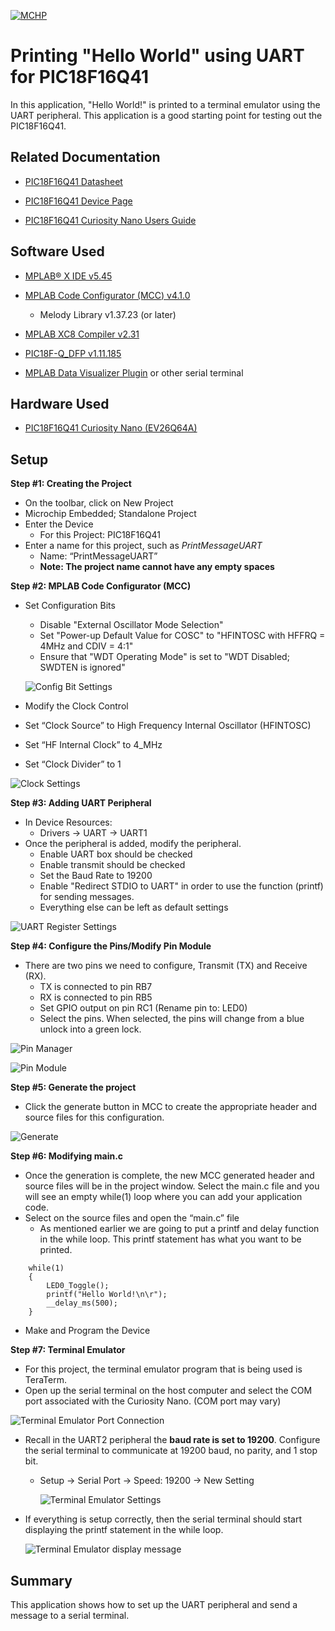 
[![MCHP](images/microchip.png)](https://www.microchip.com)

# Printing "Hello World" using UART for PIC18F16Q41
  In this application, "Hello World!" is printed to a terminal emulator using the UART peripheral. This application is a good starting point for testing out the PIC18F16Q41.


## Related Documentation

* [PIC18F16Q41 Datasheet](https://ww1.microchip.com/downloads/en/DeviceDoc/PIC18F06-16Q41-DataSheet-40002214C.pdf)

* [PIC18F16Q41 Device Page](https://www.microchip.com/wwwproducts/en/PIC18F16Q41?utm_source=GitHub&utm_medium=TextLink&utm_campaign=MCU8_MMTCha_pic18q41&utm_content=pic18f16q41-uart-hello-world-mplab-mcc-github)

* [PIC18F16Q41 Curiosity Nano Users Guide](https://ww1.microchip.com/downloads/en/DeviceDoc/PIC18F16Q41-Curiosity-Nano-Hardware-User-Guide-DS50003048A.pdf)

## Software Used

* [MPLAB® X IDE v5.45](https://www.microchip.com/en-us/development-tools-tools-and-software/mplab-x-ide?utm_source=GitHub&utm_medium=TextLink&utm_campaign=MCU8_MMTCha_pic18q41&utm_content=pic18f16q41-uart-hello-world-mplab-mcc-github)
* [MPLAB Code Configurator (MCC) v4.1.0](https://www.microchip.com/mplab/mplab-code-configurator?utm_source=GitHub&utm_medium=TextLink&utm_campaign=MCU8_MMTCha_pic18q41&utm_content=pic18f16q41-uart-hello-world-mplab-mcc-github)
  * Melody Library v1.37.23 (or later)
* [MPLAB XC8 Compiler v2.31](https://www.microchip.com/en-us/development-tools-tools-and-software/mplab-xc-compilers?utm_source=GitHub&utm_medium=TextLink&utm_campaign=MCU8_MMTCha_pic18q41&utm_content=pic18f16q41-uart-hello-world-mplab-mcc-github)

* [PIC18F-Q_DFP v1.11.185](https://packs.download.microchip.com/)

* [MPLAB Data Visualizer Plugin](https://www.microchip.com/en-us/development-tools-tools-and-software/embedded-software-center/mplab-data-visualizer) or other serial terminal


## Hardware Used

* [PIC18F16Q41 Curiosity Nano (EV26Q64A)](https://www.microchip.com/DevelopmentTools/ProductDetails/PartNO/EV26Q64A?utm_source=GitHub&utm_medium=TextLink&utm_campaign=MCU8_MMTCha_pic18q41&utm_content=pic18f16q41-uart-hello-world-mplab-mcc-github)

## Setup

**Step #1: Creating the Project**
+ On the toolbar, click on New Project
+ Microchip Embedded; Standalone Project
+ Enter the Device
  + For this Project: PIC18F16Q41
+ Enter a name for this project, such as *PrintMessageUART*
  + Name: “PrintMessageUART”
  + **Note: The project name cannot have any empty spaces**


**Step #2: MPLAB Code Configurator (MCC)**

+ Set Configuration Bits
  + Disable "External Oscillator Mode Selection"
  + Set "Power-up Default Value for COSC" to "HFINTOSC with HFFRQ = 4MHz and CDIV = 4:1"
  + Ensure that "WDT Operating Mode" is set to "WDT Disabled; SWDTEN is ignored"

  ![Config Bit Settings](images/Picture0.PNG)

+	Modify the Clock Control
  +	Set “Clock Source” to High Frequency Internal Oscillator (HFINTOSC)
  + Set “HF Internal Clock” to 4_MHz
  + Set “Clock Divider” to 1

  ![Clock Settings](images/Picture1.PNG)


**Step #3: Adding UART Peripheral**

+ In Device Resources:
  + Drivers &rarr; UART &rarr; UART1
+ Once the peripheral is added, modify the peripheral.
  +	Enable UART box should be checked
  + Enable transmit should be checked
  + Set the Baud Rate to 19200
  +	Enable "Redirect STDIO to UART" in order to use the function (printf) for sending messages.
  + Everything else can be left as default settings

![UART Register Settings](images/Picture2.PNG)


  **Step #4: Configure the Pins/Modify Pin Module**
  + There are two pins we need to configure, Transmit (TX) and Receive (RX).
    + TX is connected to pin RB7
    + RX is connected to pin RB5
    + Set GPIO output on pin RC1 (Rename pin to: LED0)
    +	Select the pins. When selected, the pins will change from a blue unlock into a green lock.

![Pin Manager](images/Picture3.PNG)

![Pin Module](images/Picture4.PNG)


  **Step #5: Generate the project**
  + Click the generate button in MCC to create the appropriate header and source files for this configuration.

![Generate](images/Picture5.PNG)


  **Step #6: Modifying main.c**
  + Once the generation is complete, the new MCC generated header and source files will be in the project window. Select the main.c file and you will see an empty while(1) loop where you can add your application code.
  + Select on the source files and open the “main.c” file
    +	As mentioned earlier we are going to put a printf and delay function in the while loop. This printf statement has what you want to be printed.

```         
    while(1)
    {
        LED0_Toggle();
        printf("Hello World!\n\r");
        __delay_ms(500);
    }
  ```

  + Make and Program the Device


  **Step #7: Terminal Emulator**

  + For this project, the terminal emulator program that is being used is TeraTerm.
  + Open up the serial terminal on the host computer and select the COM port associated with the Curiosity Nano. (COM port may vary)

 ![Terminal Emulator Port Connection](images/Picture10.PNG)

  + Recall in the UART2 peripheral the **baud rate is set to 19200**. Configure the serial terminal to communicate at 19200 baud, no parity, and 1 stop bit.
    + Setup &rarr; Serial Port &rarr; Speed: 19200 &rarr; New Setting

      ![Terminal Emulator Settings](images/Picture8.1.PNG)

  + If everything is setup correctly, then the serial terminal should start displaying the printf statement in the while loop.

    ![Terminal Emulator display message](images/Picture9.png)



## Summary

This application shows how to set up the UART peripheral and send a message to a serial terminal.

